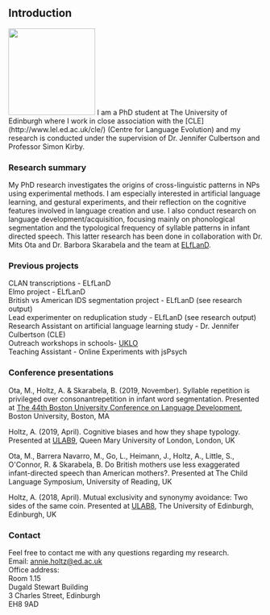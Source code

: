 ## Introduction

<img src="https://annieholtz.github.io/images/annie.png" width="172">  
I am a PhD student at The University of Edinburgh where I work in close association with the [CLE](http://www.lel.ed.ac.uk/cle/) (Centre for Language Evolution) and my research is conducted under the supervision of Dr. Jennifer Culbertson and Professor Simon Kirby.



### Research summary

My PhD research investigates the origins of cross-linguistic patterns in NPs using experimental methods. I am especially interested in artificial language learning, and gestural experiments, and their reflection on the cognitive features involved in language creation and use. I also conduct research on language development/acquisition, focusing mainly on phonological segmentation and the typological frequency of syllable patterns in infant directed speech. This latter research has been done in collaboration with Dr. Mits Ota and Dr. Barbora Skarabela and the team at [ELfLanD](https://www.elfland.ppls.ed.ac.uk/).

### Previous projects

CLAN transcriptions - ELfLanD  
Elmo project - ELfLanD  
British vs American IDS segmentation project - ELfLanD (see research output)   
Lead experimenter on reduplication study - ELfLanD (see research output)  
Research Assistant on artificial language learning study - Dr. Jennifer Culbertson (CLE)  
Outreach workshops in schools- [UKLO](https://www.uklo.org/)  
Teaching Assistant - Online Experiments with jsPsych  

### Conference presentations
Ota, M., Holtz, A. & Skarabela, B. (2019, November). Syllable repetition is privileged over consonantrepetition in infant word segmentation. Presented at [The 44th Boston University Conference on Language Development](http://www.bu.edu/bucld/files/2019/11/BUCLD-44-Schedule-and-Abstracts.pdf), Boston University, Boston, MA  

Holtz, A. (2019, April). Cognitive biases and how they shape typology. Presented at [ULAB9](https://www.ulab.org.uk/conferences/conferences/36), Queen Mary University of London, London, UK  

Ota, M., Barrera Navarro, M., Go, L., Heimann, J., Holtz, A., Little, S., O'Connor, R. & Skarabela, B. Do British mothers use less exaggerated infant-directed speech than American mothers?. Presented at The Child Language Symposium, University of Reading, UK

Holtz, A. (2018, April). Mutual exclusivity and synonymy avoidance: Two sides of the same coin. Presented at [ULAB8](https://www.ulab.org.uk/conferences/conferences/35), The University of Edinburgh, Edinburgh, UK

### Contact
Feel free to contact me with any questions regarding my research.  
Email: annie.holtz@ed.ac.uk  
Office address:  
Room 1.15  
Dugald Stewart Building  
3 Charles Street, Edinburgh  
EH8 9AD  

